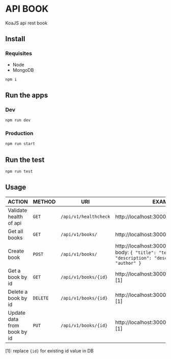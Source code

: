 # API BOOK
KoaJS api rest book

## Install

### Requisites
- Node
- MongoDB

```bash
npm i
```

## Run the apps

### Dev
```bash
npm run dev
```

### Production
```bash
npm run start
```

## Run the test
```bash
npm run test
```

## Usage

| ACTION | METHOD  | URI               | EXAMPLE               | 
|--------|---------|-------------------|-----------------------|
| Validate health of api | `GET`   | `/api/v1/healthcheck` |  http://localhost:3000/api/v1/healthcheck |
| Get all books | `GET`   | `/api/v1/books/` |  http://localhost:3000/api/v1/books |
| Create book | `POST`   | `/api/v1/books/` |  http://localhost:3000/api/v1/books  -  body: `{ "title": "test", "description": "desc", "author": "author" }` | 
| Get a book by id | `GET`   | `/api/v1/books/{id}` |  http://localhost:3000/api/v1/books/{id} [1] |
| Delete a book by id | `DELETE`   | `/api/v1/books/{id}` |  http://localhost:3000/api/v1/books/{id} [1] |  
| Update data from book by id | `PUT`   | `/api/v1/books/{id}` |  http://localhost:3000/api/v1/books{id} [1] |

[1]: replace `{id}` for existing id value in DB
